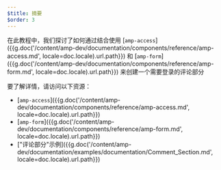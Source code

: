 ```yaml
---
$title: 摘要
$order: 3
---
```


在此教程中，我们探讨了如何通过结合使用 [`amp-access`]({{g.doc('/content/amp-dev/documentation/components/reference/amp-access.md', locale=doc.locale).url.path}}) 和 [`amp-form`]({{g.doc('/content/amp-dev/documentation/components/reference/amp-form.md', locale=doc.locale).url.path}}) 来创建一个需要登录的评论部分

要了解详情，请访问以下资源：

- [`amp-access`]({{g.doc('/content/amp-dev/documentation/components/reference/amp-access.md', locale=doc.locale).url.path}})
- [`amp-form`]({{g.doc('/content/amp-dev/documentation/components/reference/amp-form.md', locale=doc.locale).url.path}})
- ["评论部分"示例]({{g.doc('/content/amp-dev/documentation/examples/documentation/Comment_Section.md', locale=doc.locale).url.path}})

